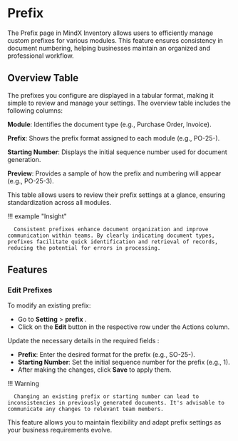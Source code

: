 # **Prefix**

The Prefix page in MindX Inventory allows users to efficiently manage custom prefixes for various modules. This feature ensures consistency in document numbering, helping businesses maintain an organized and professional workflow.

## **Overview Table**

The prefixes you configure are displayed in a tabular format, making it simple to review and manage your settings. The overview table includes the following columns:

**Module**: Identifies the document type (e.g., Purchase Order, Invoice).

**Prefix**: Shows the prefix format assigned to each module (e.g., PO-25-).

**Starting Number**: Displays the initial sequence number used for document generation.

**Preview**: Provides a sample of how the prefix and numbering will appear (e.g., PO-25-3).

This table allows users to review their prefix settings at a glance, ensuring standardization across all modules.

!!! example "Insight"

      Consistent prefixes enhance document organization and improve communication within teams. By clearly indicating document types, prefixes facilitate quick identification and retrieval of records, reducing the potential for errors in processing.

## **Features**

### **Edit Prefixes**

To modify an existing prefix:

- Go to **Setting** > **prefix** .
- Click on the **Edit** button in the respective row under the Actions column.

Update the necessary details in the required fields :

- **Prefix**: Enter the desired format for the prefix (e.g., SO-25-).
- **Starting Number**: Set the initial sequence number for the prefix (e.g., 1).
- After making the changes, click **Save** to apply them.

!!! Warning

      Changing an existing prefix or starting number can lead to inconsistencies in previously generated documents. It's advisable to communicate any changes to relevant team members.

This feature allows you to maintain flexibility and adapt prefix settings as your business requirements evolve.

